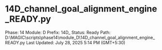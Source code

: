 # 14D_channel_goal_alignment_engine_READY.py

Phase: 14
Module: D
Prefix: 14D_
Status: Ready
Path: D:\MAGIC\scripts\phase14\module_D\14D_channel_goal_alignment_engine_READY.py
Last Updated: July 28, 2025 5:14 PM (GMT+5:30)